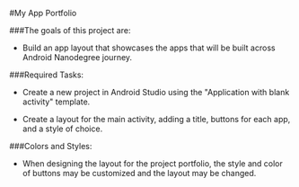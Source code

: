 #My App Portfolio

###The goals of this project are:

- Build an app layout that showcases the apps that will be built across Android Nanodegree journey.

###Required Tasks:

 - Create a new project in Android Studio using the "Application with blank activity" template.

 - Create a layout for the main activity, adding a title, buttons for each app, and a style of choice.
 
###Colors and Styles:

 - When designing the layout for the project portfolio, the style and color of buttons may be customized and the layout may be changed. 
